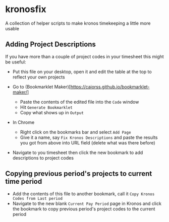 # kronosfix

A collection of helper scripts to make kronos timekeeping a little more usable

## Adding Project Descriptions
If you have more than a couple of project codes in your timesheet this might be useful:

* Put this file on your desktop, open it and edit the table at the top to reflect your own projects

* Go to (Bookmarklet Maker)[https://caiorss.github.io/bookmarklet-maker/]

  - Paste the contents of the edited file into the `Code` window
  - Hit `Generate Bookmarklet`
  - Copy what shows up in `Output`
 
* In Chrome
  - Right click on the bookmarks bar and select `Add Page`
  - Give it a name, say `Fix Kronos Descriptions` and paste the results you got from above into URL field (delete what was there before)
 

* Navigate to you timesheet then click the new bookmark to add descriptions to project codes

## Copying previous period's projects to current time period
* Add the contents of this file to another bookmark, call it `Copy Kronos Codes from Last period`
* Navigate to the new blank `Current Pay Period` page in Kronos and click the bookmark to copy previous period's project codes to the current period